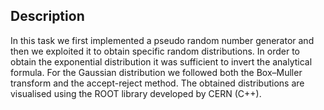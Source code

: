 ## Description

In this task we first implemented a pseudo random number generator and then we exploited it to obtain specific random distributions. In order to obtain the exponential distribution it was sufficient to invert the analytical formula. For the Gaussian distribution we followed both the Box–Muller transform and the accept-reject method. The obtained distributions are visualised using the ROOT library developed by CERN (C++).  
